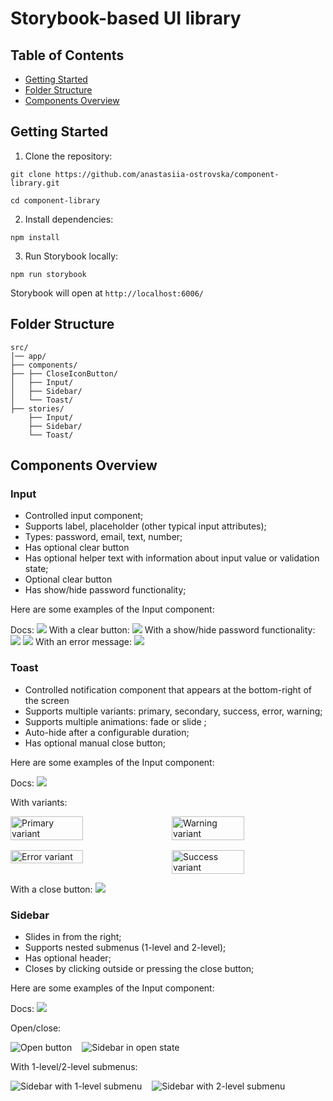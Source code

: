 # Storybook-based UI library

## Table of Contents

- [Getting Started](#getting-started)
- [Folder Structure](#folder-structure)
- [Components Overview](#components-overview)


## Getting Started

1. Clone the repository:

```
git clone https://github.com/anastasiia-ostrovska/component-library.git

cd component-library
``` 

2. Install dependencies:

```
npm install 
``` 

3. Run Storybook locally:

```
npm run storybook
```

Storybook will open at `http://localhost:6006/` 

## Folder Structure

```
src/
│── app/
├── components/
├── ├── CloseIconButton/
│   ├── Input/
│   ├── Sidebar/
│   └── Toast/
├── stories/
    ├── Input/
    ├── Sidebar/
    └── Toast/
```

## Components Overview

### Input
- Controlled input component;
- Supports label, placeholder (other typical input attributes);
- Types: password, email, text, number;
- Has optional clear button
- Has optional helper text with information about input value or validation state;
- Optional clear button
- Has show/hide password functionality;

Here are some examples of the Input component:

Docs:
![](/src/assets/demo-images/input/input-docs.png)
With a clear button:
![](/src/assets/demo-images/input/input-clearable.png)
With a show/hide password functionality:
![](/src/assets/demo-images/input/input-password-hidden.png)
![](/src/assets/demo-images/input/input-password-shown.png)
With an error message:
![](/src/assets/demo-images/input/input-error.png)

### Toast
- Controlled notification component that appears at the bottom-right of the screen
- Supports multiple variants: primary, secondary, success, error, warning;
- Supports multiple animations: fade or slide ;
- Auto-hide after a configurable duration;
- Has optional manual close button;

Here are some examples of the Input component:

Docs:
![](/src/assets/demo-images/toast/toast-docs.png)

With variants:
<div style="display: flex; flex-wrap: wrap; gap: 16px;">
  <img src="/src/assets/demo-images/toast/toast-primary.png" width="48%" alt="Primary variant" />
  <img src="/src/assets/demo-images/toast/toast-warning.png" width="48%" alt="Warning variant" />
  <img src="/src/assets/demo-images/toast/toast-error.png" width="48%" alt="Error variant"/>
  <img src="/src/assets/demo-images/toast/toast-success.png" width="48%" alt="Success variant"/>
</div>

With a close button:
![](/src/assets/demo-images/toast/toast-close-button.png)


### Sidebar
- Slides in from the right;
- Supports nested submenus (1-level and 2-level);
- Has optional header;
- Closes by clicking outside or pressing the close button;

Here are some examples of the Input component:

Docs:
![](/src/assets/demo-images/sidebar/sidebar-docs.png)

Open/close:
<div style="display: flex; flex-direction: row; gap: 16px; width: 100%;">
  <img src="/src/assets/demo-images/sidebar/sidebar-open-button.png" alt="Open button"/>
  <img src="/src/assets/demo-images/sidebar/sidebar-open-state.png" alt="Sidebar in open state"/>
</div>

With 1-level/2-level submenus:
<div style="display: flex; flex-direction: row; gap: 16px; width: 100%;">
  <img src="/src/assets/demo-images/sidebar/sidebar-1-level.png" alt="Sidebar with 1-level submenu"/>
  <img src="/src/assets/demo-images/sidebar/sidebar-2-level.png" alt="Sidebar with 2-level submenu"/>
</div>